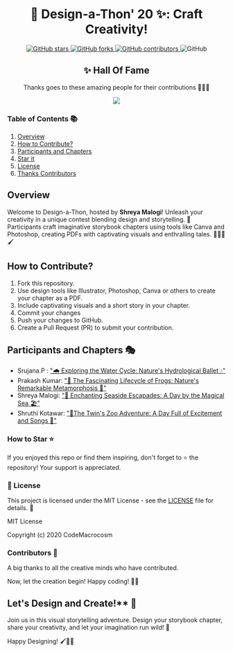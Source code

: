 

<div align="center">

# 🎨 Design-a-Thon' 20 ✨: Craft Creativity! 

</div>
<p align="center">
  <a href="https://github.com/CodeMacrocosm/Design-a-Thon/stargazers">
    <img src="https://img.shields.io/github/stars/CodeMacrocosm/Design-a-Thon?style=flat-square" alt="GitHub stars">
  </a>
  <a href="https://github.com/srujana-55/Storybook/network">
    <img src="https://img.shields.io/github/forks/srujana-55/Storybook?style=flat-square" alt="GitHub forks">
  </a>
  <a href="https://github.com/codeMacrocosm/Design-a-Thon/graphs/contributors">
    <img src="https://img.shields.io/github/contributors/codeMacrocosm/Design-a-Thon-20.svg" alt="GitHub contributors">
  </a>
  <img src="https://img.shields.io/github/license/CodeMacrocosm/Design-a-Thon" alt="GitHub">
</p>

<div align="center">

## ✨ Hall Of Fame

Thanks goes to these amazing people for their contributions 🎉🎉🎉

<a href="https://github.com/codeMacrocosm/Design-a-Thon/graphs/contributors">
  <img src="https://contrib.rocks/image?repo=codeMacrocosm/Design-a-Thon" />
</a>

</div>

### Table of Contents 📚

1. [Overview](#overview)
2. [How to Contribute?](#how-to-contribute)
3. [Participants and Chapters](#participants-and-chapters-)
4. [Star it](#how-to-star-)
5. [License](#-license)
6. [Thanks Contributors](#contributors-)

## Overview

Welcome to Design-a-Thon, hosted by **Shreya Malogi**! Unleash your creativity in a unique contest blending design and storytelling. 🌟 Participants craft imaginative storybook chapters using tools like Canva and Photoshop, creating PDFs with captivating visuals and enthralling tales. 🚀💡🌌🖌️

## How to Contribute?

1. Fork this repository.
2. Use design tools like Illustrator, Photoshop, Canva or others to create your chapter as a PDF.
3. Include captivating visuals and a short story in your chapter.
4. Commit your changes 
5. Push your changes to GitHub.
6. Create a Pull Request (PR) to submit your contribution.


## Participants and Chapters 🎭

- Srujana.P : ["🌧️ Exploring the Water Cycle: Nature's Hydrological Ballet 💧"](https://github.com/CodeMacrocosm/Designathon-20/blob/master/chapter%201.pdf)
- Prakash Kumar: ["🐸 The Fascinating Lifecycle of Frogs: Nature's Remarkable Metamorphosis 🌱"](https://github.com/CodeMacrocosm/Designathon-20/blob/master/chapter%202.pdf)
- Shreya Malogi: ["🌊 Enchanting Seaside Escapades: A Day by the Magical Sea 🏖️"](https://github.com/CodeMacrocosm/Designathon-20/blob/master/chapter%203.pdf)
- Shruthi Kotawar: ["🚗The Twin's Zoo Adventure: A Day Full of Excitement and Songs 🐘"](https://github.com/CodeMacrocosm/Designathon-20/blob/master/chapter%204.pdf)

### How to Star ⭐

If you enjoyed this repo or find them inspiring, don't forget to ⭐ the repository! Your support is appreciated.

### 📄 License

This project is licensed under the MIT License - see the [LICENSE](LICENSE) file for details. 📜

MIT License

Copyright (c) 2020 CodeMacrocosm


### Contributors 🙌

A big thanks to all the creative minds who have contributed.

Now, let the creation begin! Happy coding! 🎨✨


## Let's Design and Create!** 🌈

Join us in this visual storytelling adventure. Design your storybook chapter, share your creativity, and let your imagination run wild! 🚀

Happy Designing! 🖌️📖✨
